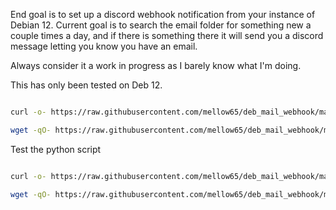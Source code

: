 End goal is to set up a discord webhook notification from your instance of Debian 12.  Current goal is to search the email folder for something new a couple times a day, and if there is something there it will send you a discord message letting you know you have an email. 

Always consider it a work in progress as I barely know what I'm doing. 


This has only been tested on Deb 12. 
```bash

curl -o- https://raw.githubusercontent.com/mellow65/deb_mail_webhook/main/deb_email.sh | bash

wget -qO- https://raw.githubusercontent.com/mellow65/deb_mail_webhook/main/deb_email.sh | bash


```



Test the python script
```bash

curl -o- https://raw.githubusercontent.com/mellow65/deb_mail_webhook/main/test_discord.sh | bash

wget -qO- https://raw.githubusercontent.com/mellow65/deb_mail_webhook/main/test_discord.sh | bash

```
